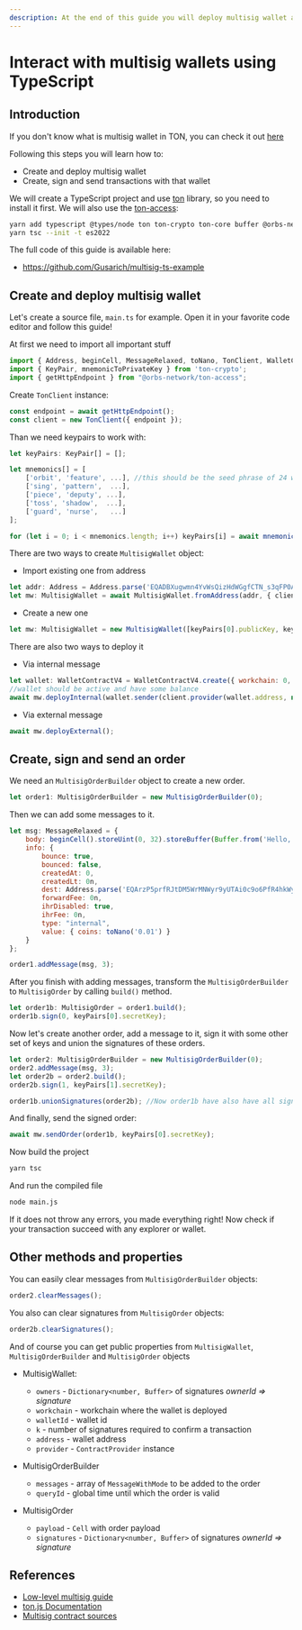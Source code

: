 ```yaml
---
description: At the end of this guide you will deploy multisig wallet and send some transactions using ton library
---
```


# Interact with multisig wallets using TypeScript

## Introduction
If you don't know what is multisig wallet in TON, you can check it out [here](/v3/guidelines/smart-contracts/howto/multisig)

Following this steps you will learn how to:
 * Create and deploy multisig wallet
 * Create, sign and send transactions with that wallet

We will create a TypeScript project and use [ton](https://www.npmjs.com/package/ton) library, so you need to install it first. We will also use the [ton-access](https://www.orbs.com/ton-access/):

```bash
yarn add typescript @types/node ton ton-crypto ton-core buffer @orbs-network/ton-access
yarn tsc --init -t es2022
```

The full code of this guide is available here:
 * https://github.com/Gusarich/multisig-ts-example

## Create and deploy multisig wallet
Let's create a source file, `main.ts` for example. Open it in your favorite code editor and follow this guide!

At first we need to import all important stuff
```js
import { Address, beginCell, MessageRelaxed, toNano, TonClient, WalletContractV4, MultisigWallet, MultisigOrder, MultisigOrderBuilder } from "ton";
import { KeyPair, mnemonicToPrivateKey } from 'ton-crypto';
import { getHttpEndpoint } from "@orbs-network/ton-access";
```

Create `TonClient` instance:
```js
const endpoint = await getHttpEndpoint();
const client = new TonClient({ endpoint });
```
Than we need keypairs to work with:
```js
let keyPairs: KeyPair[] = [];

let mnemonics[] = [
    ['orbit', 'feature', ...], //this should be the seed phrase of 24 words
    ['sing', 'pattern',  ...],
    ['piece', 'deputy', ...],
    ['toss', 'shadow',  ...],
    ['guard', 'nurse',   ...]
];

for (let i = 0; i < mnemonics.length; i++) keyPairs[i] = await mnemonicToPrivateKey(mnemonics[i]);
```
There are two ways to create `MultisigWallet` object:
 * Import existing one from address
  ```js
  let addr: Address = Address.parse('EQADBXugwmn4YvWsQizHdWGgfCTN_s3qFP0Ae0pzkU-jwzoE');
  let mw: MultisigWallet = await MultisigWallet.fromAddress(addr, { client });
  ```

 * Create a new one
  ```js
  let mw: MultisigWallet = new MultisigWallet([keyPairs[0].publicKey, keyPairs[1].publicKey], 0, 0, 1, { client });
  ```

There are also two ways to deploy it
 * Via internal message
  ```js
  let wallet: WalletContractV4 = WalletContractV4.create({ workchain: 0, publicKey: keyPairs[4].publicKey });
  //wallet should be active and have some balance
  await mw.deployInternal(wallet.sender(client.provider(wallet.address, null), keyPairs[4].secretKey), toNano('0.05'));
  ```
 * Via external message
  ```js
  await mw.deployExternal();
  ```

## Create, sign and send an order
We need an `MultisigOrderBuilder` object to create a new order.
```js
let order1: MultisigOrderBuilder = new MultisigOrderBuilder(0);
```
Then we can add some messages to it.
```js
let msg: MessageRelaxed = {
    body: beginCell().storeUint(0, 32).storeBuffer(Buffer.from('Hello, world!')).endCell(),
    info: {
        bounce: true,
        bounced: false,
        createdAt: 0,
        createdLt: 0n,
        dest: Address.parse('EQArzP5prfRJtDM5WrMNWyr9yUTAi0c9o6PfR4hkWy9UQXHx'),
        forwardFee: 0n,
        ihrDisabled: true,
        ihrFee: 0n,
        type: "internal",
        value: { coins: toNano('0.01') }
    }
};

order1.addMessage(msg, 3);
```
After you finish with adding messages, transform the `MultisigOrderBuilder` to `MultisigOrder` by calling `build()` method.
```js
let order1b: MultisigOrder = order1.build();
order1b.sign(0, keyPairs[0].secretKey);
```
Now let's create another order, add a message to it, sign it with some other set of keys and union the signatures of these orders.
```js
let order2: MultisigOrderBuilder = new MultisigOrderBuilder(0);
order2.addMessage(msg, 3);
let order2b = order2.build();
order2b.sign(1, keyPairs[1].secretKey);

order1b.unionSignatures(order2b); //Now order1b have also have all signatures from order2b
```
And finally, send the signed order:
```js
await mw.sendOrder(order1b, keyPairs[0].secretKey);
```

Now build the project
```bash
yarn tsc
```

And run the compiled file
```bash
node main.js
```

If it does not throw any errors, you made everything right! Now check if your transaction succeed with any explorer or wallet.

## Other methods and properties
You can easily clear messages from `MultisigOrderBuilder` objects:
```js
order2.clearMessages();
```
You also can clear signatures from `MultisigOrder` objects:
```js
order2b.clearSignatures();
```

And of course you can get public properties from `MultisigWallet`, `MultisigOrderBuilder` and `MultisigOrder` objects

 * MultisigWallet:
    - `owners` - `Dictionary<number, Buffer>` of signatures *ownerId => signature*
    - `workchain` - workchain where the wallet is deployed
    - `walletId` - wallet id
    - `k` - number of signatures required to confirm a transaction
    - `address` - wallet address
    - `provider` - `ContractProvider` instance

 * MultisigOrderBuilder
    - `messages` - array of `MessageWithMode` to be added to the order
    - `queryId` - global time until which the order is valid

 * MultisigOrder
    - `payload` - `Cell` with order payload
    - `signatures` - `Dictionary<number, Buffer>` of signatures *ownerId => signature*

## References
 * [Low-level multisig guide](/v3/guidelines/smart-contracts/howto/multisig)
 * [ton.js Documentation](https://ton-community.github.io/ton/)
 * [Multisig contract sources](https://github.com/ton-blockchain/multisig-contract)
